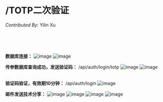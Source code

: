 # **/TOTP二次验证**

*Contributed By:*  Yilin Xu <br><br>

<br><br>

**数据库连接：**
![image](https://github.com/user-attachments/assets/2ddbefb8-8351-4c70-927f-563f3304f996)
![image](https://github.com/user-attachments/assets/7b408ead-32df-4bfd-9b9e-052f62a3b156)




**传参数据库查询成功，发送验证码：**
/api/auth/login/totp
![image](https://github.com/user-attachments/assets/d8b2ae07-3b7e-46e2-9569-5b6a55bc3635)
![image](https://github.com/user-attachments/assets/15fc4d50-dcdf-421b-a5a2-e7c0bfa429e9)
<br><br>

**验证码验证，有效期10分钟：**
/api/auth/login
![image](https://github.com/user-attachments/assets/a75e835b-7eaa-4947-b91b-1a0fdd6dce82)



**邮件发送技术分享：**
![image](https://github.com/user-attachments/assets/05ac35be-3a9f-4e1c-bf95-41a4026656b7)
![image](https://github.com/user-attachments/assets/e66dbdf1-977b-4fa7-9cd2-7a472b989482)
![image](https://github.com/user-attachments/assets/718d820c-407c-4784-8caf-dda4d58efbaa)
![image](https://github.com/user-attachments/assets/eea298b2-9e72-4466-a17e-e3bade4dba58)





















